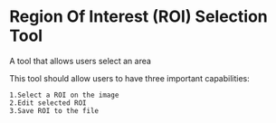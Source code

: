 # Region Of Interest (ROI) Selection Tool
A tool that allows users select an area                                                          


This tool should allow users to have three important capabilities:

    1.Select a ROI on the image
    2.Edit selected ROI
    3.Save ROI to the file
